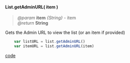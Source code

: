 #### List.getAdminURL( item )
> *@param* **item** _{String}_ - item  
> _@return_ **String**    

Gets the Admin URL to view the list (or an item if provided)  

```javascript
	var listURL = list.getAdminURL()
	var itemURL = list.getAdminURL(item)  
```  

<div class="code-header addGitHubLink" data-file="lib/list/getAdminURL.js"><a href="#" class="loadCode">code</a></div><pre class=" language-javascript hideCode api"></pre> 
